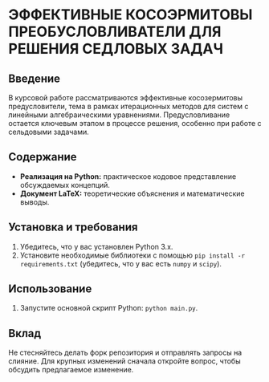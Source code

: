 # ЭФФЕКТИВНЫЕ КОСОЭРМИТОВЫ ПРЕОБУСЛОВЛИВАТЕЛИ ДЛЯ РЕШЕНИЯ СЕДЛОВЫХ ЗАДАЧ

## Введение

В курсовой работе рассматриваются эффективные косозермитовы предусловители, тема в рамках итерационных методов для систем с линейными алгебраическими уравнениями. Предусловливание остается ключевым этапом в процессе решения, особенно при работе с сельдовыми задачами.

## Содержание

- **Реализация на Python:** практическое кодовое представление обсуждаемых концепций.
- **Документ LaTeX:** теоретические объяснения и математические выводы.

## Установка и требования

1. Убедитесь, что у вас установлен Python 3.x.
2. Установите необходимые библиотеки с помощью `pip install -r requirements.txt` (убедитесь, что у вас есть `numpy` и `scipy`).

## Использование

1. Запустите основной скрипт Python: `python main.py`.

## Вклад

Не стесняйтесь делать форк репозитория и отправлять запросы на слияние. Для крупных изменений сначала откройте вопрос, чтобы обсудить предлагаемое изменение.
